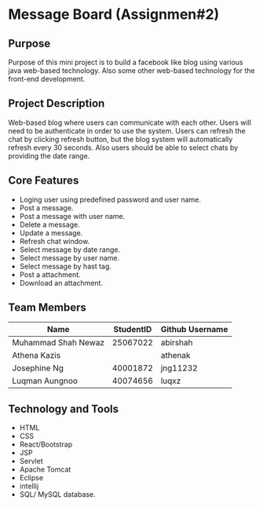 # Message Board (Assignmen#2)

## Purpose 
Purpose of this mini project is to build a facebook like blog  using various java web-based technology.
Also some other web-based technology for the front-end development.

## Project Description
Web-based blog where users can communicate with each other. Users will need to be authenticate in order to use the system. Users can refresh the chat by clicking refresh button, but the blog system will automatically refresh every 30 seconds. Also users should be able to select chats by providing the date range.

## Core Features
  * Loging user using predefined password and user name.
  * Post a message.  
  * Post a message with user name.
  * Delete a message. 
  * Update a message.
  * Refresh chat window.
  * Select message by date range.
  * Select message by user name.
  * Select message by hast tag.
  * Post a attachment.
  * Download an attachment.
  
## Team Members

| Name                     |StudentID                     |Github Username
|------------------------- |----------------------------- |----------------
|Muhammad Shah Newaz       |25067022                      |abirshah
|Athena Kazis              |                              |athenak
|Josephine Ng              |40001872                      |jng11232
|Luqman Aungnoo            |40074656                      |luqxz

## Technology and Tools
* HTML
* CSS
* React/Bootstrap 
* JSP
* Servlet
* Apache Tomcat
* Eclipse
* intellij
* SQL/ MySQL database.

